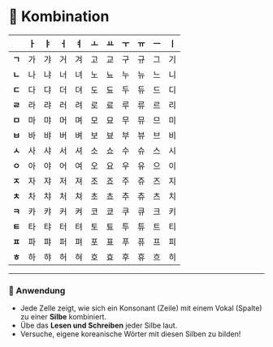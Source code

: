 # 📘 Kombination

|       | ㅏ   | ㅑ   | ㅓ   | ㅕ   | ㅗ   | ㅛ   | ㅜ   | ㅠ   | ㅡ   | ㅣ   |
|-------|------|------|------|------|------|------|------|------|------|------|
| **ㄱ** | 가   | 갸   | 거   | 겨   | 고   | 교   | 구   | 규   | 그   | 기   |
| **ㄴ** | 나   | 냐   | 너   | 녀   | 노   | 뇨   | 누   | 뉴   | 느   | 니   |
| **ㄷ** | 다   | 댜   | 더   | 뎌   | 도   | 됴   | 두   | 듀   | 드   | 디   |
| **ㄹ** | 라   | 랴   | 러   | 려   | 로   | 료   | 루   | 류   | 르   | 리   |
| **ㅁ** | 마   | 먀   | 머   | 며   | 모   | 묘   | 무   | 뮤   | 므   | 미   |
| **ㅂ** | 바   | 뱌   | 버   | 벼   | 보   | 뵤   | 부   | 뷰   | 브   | 비   |
| **ㅅ** | 사   | 샤   | 서   | 셔   | 소   | 쇼   | 수   | 슈   | 스   | 시   |
| **ㅇ** | 아   | 야   | 어   | 여   | 오   | 요   | 우   | 유   | 으   | 이   |
| **ㅈ** | 자   | 쟈   | 저   | 져   | 조   | 죠   | 주   | 쥬   | 즈   | 지   |
| **ㅊ** | 차   | 챠   | 처   | 쳐   | 초   | 쵸   | 추   | 츄   | 츠   | 치   |
| **ㅋ** | 카   | 캬   | 커   | 켜   | 코   | 쿄   | 쿠   | 큐   | 크   | 키   |
| **ㅌ** | 타   | 탸   | 터   | 텨   | 토   | 툐   | 투   | 튜   | 트   | 티   |
| **ㅍ** | 파   | 퍄   | 퍼   | 펴   | 포   | 표   | 푸   | 퓨   | 프   | 피   |
| **ㅎ** | 하   | 햐   | 허   | 혀   | 호   | 효   | 후   | 휴   | 흐   | 히   |

---

### 📝 Anwendung

- Jede Zelle zeigt, wie sich ein Konsonant (Zeile) mit einem Vokal (Spalte) zu einer **Silbe** kombiniert.
- Übe das **Lesen und Schreiben** jeder Silbe laut.
- Versuche, eigene koreanische Wörter mit diesen Silben zu bilden!
